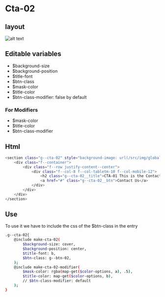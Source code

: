 # Cta-02

## layout

![alt text][cta-02]

[cta-02]: /src/img/global-components/cta/g--cta-02.png

## Editable variables

- $background-size
- $background-position
- $title-font
- $btn-class
- $mask-color
- $title-color
- $btn-class-modifier: false by default

### For Modifiers

- $mask-color
- $title-color
- $btn-class-modifier

## Html

```sh
<section class="g--cta-02" style="background-image: url(/src/img/global-components/card/card-bg-placeholder.jpg);">
    <div class="f--container">
        <div class="f--row justify-content--center">
            <div class="f--col-8 f--col-tabletm-10 f--col-mobile-12">
                <h2 class="g--cta-02__title">CTA-01 This is the Contact call to action</h2>
                <a href="#" class="g--cta-02__btn">Contact Us</a>
            </div>
        </div>
    </div>
</section>
```

## Use
To use it we have to include the css of the $btn-class in the entry

```sh
.g--cta-02{
    @include make-cta-02(
        $background-size: cover,
        $background-position: center,
        $title-font: b,
        $btn-class: g--btn-02,
    );
    @include make-cta-02-modifier(
        $mask-color: rgba(map-get($color-options, a), .5),
        $title-color: map-get($color-options, b),
        // $btn-class-modifier: default
    );
}
```
